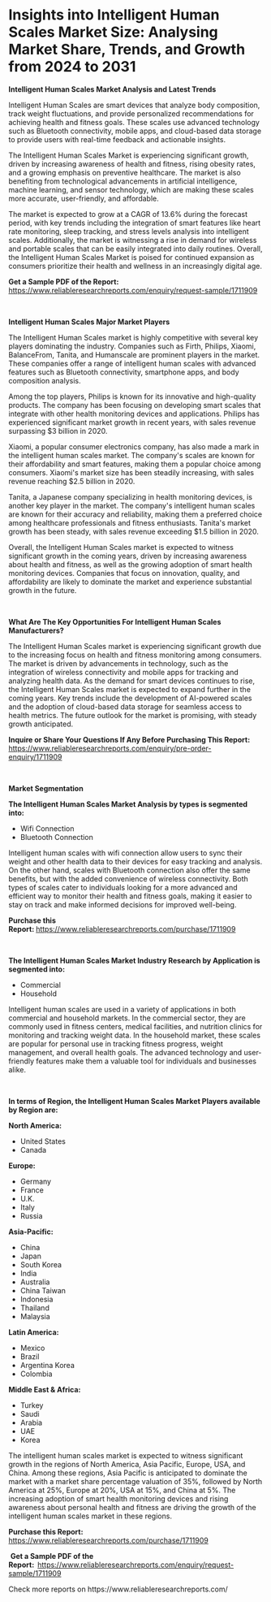 <p><h1>Insights into Intelligent Human Scales Market Size: Analysing Market Share, Trends, and Growth from 2024 to 2031</h1></p><p><strong>Intelligent Human Scales Market Analysis and Latest Trends</strong></p>
<p><p>Intelligent Human Scales are smart devices that analyze body composition, track weight fluctuations, and provide personalized recommendations for achieving health and fitness goals. These scales use advanced technology such as Bluetooth connectivity, mobile apps, and cloud-based data storage to provide users with real-time feedback and actionable insights.</p><p>The Intelligent Human Scales Market is experiencing significant growth, driven by increasing awareness of health and fitness, rising obesity rates, and a growing emphasis on preventive healthcare. The market is also benefiting from technological advancements in artificial intelligence, machine learning, and sensor technology, which are making these scales more accurate, user-friendly, and affordable.</p><p>The market is expected to grow at a CAGR of 13.6% during the forecast period, with key trends including the integration of smart features like heart rate monitoring, sleep tracking, and stress levels analysis into intelligent scales. Additionally, the market is witnessing a rise in demand for wireless and portable scales that can be easily integrated into daily routines. Overall, the Intelligent Human Scales Market is poised for continued expansion as consumers prioritize their health and wellness in an increasingly digital age.</p></p>
<p><strong>Get a Sample PDF of the Report:&nbsp;</strong> <a href="https://www.reliableresearchreports.com/enquiry/request-sample/1711909">https://www.reliableresearchreports.com/enquiry/request-sample/1711909</a></p>
<p>&nbsp;</p>
<p><strong>Intelligent Human Scales Major Market Players</strong></p>
<p><p>The Intelligent Human Scales market is highly competitive with several key players dominating the industry. Companies such as Firth, Philips, Xiaomi, BalanceFrom, Tanita, and Humanscale are prominent players in the market. These companies offer a range of intelligent human scales with advanced features such as Bluetooth connectivity, smartphone apps, and body composition analysis.</p><p>Among the top players, Philips is known for its innovative and high-quality products. The company has been focusing on developing smart scales that integrate with other health monitoring devices and applications. Philips has experienced significant market growth in recent years, with sales revenue surpassing $3 billion in 2020.</p><p>Xiaomi, a popular consumer electronics company, has also made a mark in the intelligent human scales market. The company's scales are known for their affordability and smart features, making them a popular choice among consumers. Xiaomi's market size has been steadily increasing, with sales revenue reaching $2.5 billion in 2020.</p><p>Tanita, a Japanese company specializing in health monitoring devices, is another key player in the market. The company's intelligent human scales are known for their accuracy and reliability, making them a preferred choice among healthcare professionals and fitness enthusiasts. Tanita's market growth has been steady, with sales revenue exceeding $1.5 billion in 2020.</p><p>Overall, the Intelligent Human Scales market is expected to witness significant growth in the coming years, driven by increasing awareness about health and fitness, as well as the growing adoption of smart health monitoring devices. Companies that focus on innovation, quality, and affordability are likely to dominate the market and experience substantial growth in the future.</p></p>
<p>&nbsp;</p>
<p><strong>What Are The Key Opportunities For Intelligent Human Scales Manufacturers?</strong></p>
<p><p>The Intelligent Human Scales market is experiencing significant growth due to the increasing focus on health and fitness monitoring among consumers. The market is driven by advancements in technology, such as the integration of wireless connectivity and mobile apps for tracking and analyzing health data. As the demand for smart devices continues to rise, the Intelligent Human Scales market is expected to expand further in the coming years. Key trends include the development of AI-powered scales and the adoption of cloud-based data storage for seamless access to health metrics. The future outlook for the market is promising, with steady growth anticipated.</p></p>
<p><strong>Inquire or Share Your Questions If Any Before Purchasing This Report:</strong> <a href="https://www.reliableresearchreports.com/enquiry/pre-order-enquiry/1711909">https://www.reliableresearchreports.com/enquiry/pre-order-enquiry/1711909</a></p>
<p>&nbsp;</p>
<p><strong>Market Segmentation</strong></p>
<p><strong>The Intelligent Human Scales Market Analysis by types is segmented into:</strong></p>
<p><ul><li>Wifi Connection</li><li>Bluetooth Connection</li></ul></p>
<p><p>Intelligent human scales with wifi connection allow users to sync their weight and other health data to their devices for easy tracking and analysis. On the other hand, scales with Bluetooth connection also offer the same benefits, but with the added convenience of wireless connectivity. Both types of scales cater to individuals looking for a more advanced and efficient way to monitor their health and fitness goals, making it easier to stay on track and make informed decisions for improved well-being.</p></p>
<p><strong>Purchase this Report:&nbsp;</strong><a href="https://www.reliableresearchreports.com/purchase/1711909">https://www.reliableresearchreports.com/purchase/1711909</a></p>
<p>&nbsp;</p>
<p><strong>The Intelligent Human Scales Market Industry Research by Application is segmented into:</strong></p>
<p><ul><li>Commercial</li><li>Household</li></ul></p>
<p><p>Intelligent human scales are used in a variety of applications in both commercial and household markets. In the commercial sector, they are commonly used in fitness centers, medical facilities, and nutrition clinics for monitoring and tracking weight data. In the household market, these scales are popular for personal use in tracking fitness progress, weight management, and overall health goals. The advanced technology and user-friendly features make them a valuable tool for individuals and businesses alike.</p></p>
<p>&nbsp;</p>
<p><strong>In terms of Region, the Intelligent Human Scales Market Players available by Region are:</strong></p>
<p>
    <p> <strong> North America: </strong>
        <ul>
            <li>United States</li>
            <li>Canada</li>
        </ul>
        </p> 
    <p> <strong> Europe: </strong>
        <ul>
            <li>Germany</li>
            <li>France</li>
            <li>U.K.</li>
            <li>Italy</li>
            <li>Russia</li>
        </ul>
        </p> 
    <p> <strong> Asia-Pacific: </strong>
        <ul>
            <li>China</li>
            <li>Japan</li>
            <li>South Korea</li>
            <li>India</li>
            <li>Australia</li>
            <li>China Taiwan</li>
            <li>Indonesia</li>
            <li>Thailand</li>
            <li>Malaysia</li>
        </ul>
        </p> 
    <p> <strong> Latin America: </strong>
        <ul>
            <li>Mexico</li>
            <li>Brazil</li>
            <li>Argentina Korea</li>
            <li>Colombia</li>
        </ul>
        </p> 
    <p> <strong> Middle East & Africa: </strong>
        <ul>
            <li>Turkey</li>
            <li>Saudi</li>
            <li>Arabia</li>
            <li>UAE</li>
            <li>Korea</li>
        </ul>
    </p>
    </p>
<p><p>The intelligent human scales market is expected to witness significant growth in the regions of North America, Asia Pacific, Europe, USA, and China. Among these regions, Asia Pacific is anticipated to dominate the market with a market share percentage valuation of 35%, followed by North America at 25%, Europe at 20%, USA at 15%, and China at 5%. The increasing adoption of smart health monitoring devices and rising awareness about personal health and fitness are driving the growth of the intelligent human scales market in these regions.</p></p>
<p><strong>Purchase this Report: </strong><a href="https://www.reliableresearchreports.com/purchase/1711909">https://www.reliableresearchreports.com/purchase/1711909</a></p>
<p>&nbsp;<strong>Get a Sample PDF of the Report:&nbsp;&nbsp;</strong><a href="https://www.reliableresearchreports.com/enquiry/request-sample/1711909">https://www.reliableresearchreports.com/enquiry/request-sample/1711909</a></p>
<p><strong></strong></p>
<p>Check more reports on https://www.reliableresearchreports.com/</p>